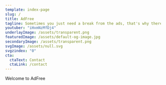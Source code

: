 ```yaml
---
template: index-page
slug: /
title: AdFree
tagline: Sometimes you just need a break from the ads, that's why there is AdFree
youtuber: "iHxmNzMfDj4"
underlayImage: /assets/transparent.png
featuredImage: /assets/default-og-image.jpg
secondaryImage: /assets/transparent.png
svgImage: /assets/null.svg
svgzindex: "0"
cta:
  ctaText: Contact
  ctaLink: /contact
---
```





Welcome to AdFree




